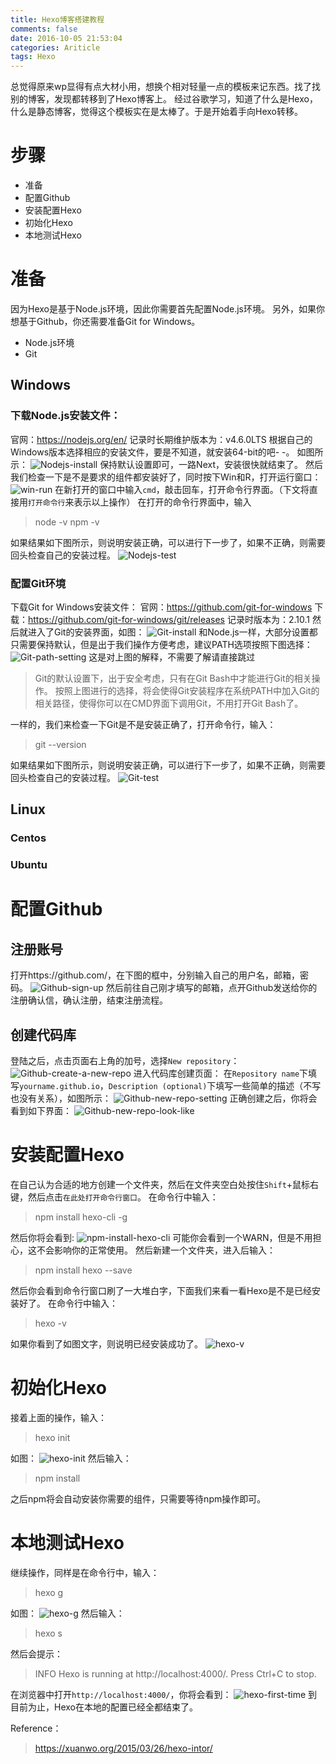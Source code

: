 ```yaml
---
title: Hexo博客搭建教程
comments: false
date: 2016-10-05 21:53:04
categories: Ariticle
tags: Hexo
---
```

总觉得原来wp显得有点大材小用，想换个相对轻量一点的模板来记东西。找了找别的博客，发现都转移到了Hexo博客上。
经过谷歌学习，知道了什么是Hexo，什么是静态博客，觉得这个模板实在是太棒了。于是开始着手向Hexo转移。
<!--more-->
# 步骤
- 准备
- 配置Github
- 安装配置Hexo
- 初始化Hexo
- 本地测试Hexo

# 准备
因为Hexo是基于Node.js环境，因此你需要首先配置Node.js环境。
另外，如果你想基于Github，你还需要准备Git for Windows。
- Node.js环境
- Git

## Windows
### 下载Node.js安装文件：
官网：https://nodejs.org/en/
记录时长期维护版本为：v4.6.0LTS
根据自己的Windows版本选择相应的安装文件，要是不知道，就安装64-bit的吧- -。
如图所示：
![Nodejs-install](/uploads/img/214/Nodejs-install.png)
保持默认设置即可，一路Next，安装很快就结束了。
然后我们检查一下是不是要求的组件都安装好了，同时按下Win和R，打开运行窗口：
![win-run](/uploads/img/214/win-run.png)
在新打开的窗口中输入`cmd`，敲击回车，打开命令行界面。（下文将直接用`打开命令行`来表示以上操作）
在打开的命令行界面中，输入
> node -v
> npm -v

如果结果如下图所示，则说明安装正确，可以进行下一步了，如果不正确，则需要回头检查自己的安装过程。
![Nodejs-test](/uploads/img/214/Nodejs-test.png)
### 配置Git环境
下载Git for Windows安装文件：
官网：https://github.com/git-for-windows
下载：https://github.com/git-for-windows/git/releases
记录时版本为：2.10.1
然后就进入了Git的安装界面，如图：
![Git-install](/uploads/img/214/Git-install.png)
和Node.js一样，大部分设置都只需要保持默认，但是出于我们操作方便考虑，建议PATH选项按照下图选择：
![Git-path-setting](/uploads/img/214/Git-path-setting.png)
这是对上图的解释，不需要了解请直接跳过
> Git的默认设置下，出于安全考虑，只有在Git Bash中才能进行Git的相关操作。
> 按照上图进行的选择，将会使得Git安装程序在系统PATH中加入Git的相关路径，使得你可以在CMD界面下调用Git，不用打开Git Bash了。

一样的，我们来检查一下Git是不是安装正确了，打开命令行，输入：
> git --version

如果结果如下图所示，则说明安装正确，可以进行下一步了，如果不正确，则需要回头检查自己的安装过程。
![Git-test](/uploads/img/214/Git-test.png)
## Linux
### Centos
### Ubuntu
# 配置Github
## 注册账号
打开https://github.com/，在下图的框中，分别输入自己的用户名，邮箱，密码。
![Github-sign-up](/uploads/img/214/Github-sign-up.png)
然后前往自己刚才填写的邮箱，点开Github发送给你的注册确认信，确认注册，结束注册流程。
## 创建代码库
登陆之后，点击页面右上角的加号，选择`New repository`：
![Github-create-a-new-repo](/uploads/img/214/Github-create-a-new-repo.png)
进入代码库创建页面：
在`Repository name`下填写`yourname.github.io`，`Description (optional)`下填写一些简单的描述（不写也没有关系），如图所示：
![Github-new-repo-setting](/uploads/img/214/Github-new-repo-setting.png)
正确创建之后，你将会看到如下界面：
![Github-new-repo-look-like](/uploads/img/214/Github-new-repo-look-like.png)
# 安装配置Hexo
在自己认为合适的地方创建一个文件夹，然后在文件夹空白处按住`Shift`+鼠标右键，然后点击`在此处打开命令行窗口`。
在命令行中输入：
> npm install hexo-cli -g

然后你将会看到:
![npm-install-hexo-cli](/uploads/img/214/npm-install-hexo-cli.png)
可能你会看到一个WARN，但是不用担心，这不会影响你的正常使用。
然后新建一个文件夹，进入后输入：
> npm install hexo --save

然后你会看到命令行窗口刷了一大堆白字，下面我们来看一看Hexo是不是已经安装好了。
在命令行中输入：
> hexo -v

如果你看到了如图文字，则说明已经安装成功了。
![hexo-v](/uploads/img/214/hexo-v.png)
# 初始化Hexo
接着上面的操作，输入：
> hexo init

如图：
![hexo-init](/uploads/img/214/hexo-init.png)
然后输入：
> npm install

之后npm将会自动安装你需要的组件，只需要等待npm操作即可。
# 本地测试Hexo
继续操作，同样是在命令行中，输入：
> hexo g

如图：
![hexo-g](/uploads/img/214/hexo-g.png)
然后输入：
> hexo s

然后会提示：
> INFO  Hexo is running at http://localhost:4000/. Press Ctrl+C to stop.

在浏览器中打开`http://localhost:4000/`，你将会看到：
![hexo-first-time](/uploads/img/214/hexo-first-time.png)
到目前为止，Hexo在本地的配置已经全都结束了。

Reference：
> https://xuanwo.org/2015/03/26/hexo-intor/